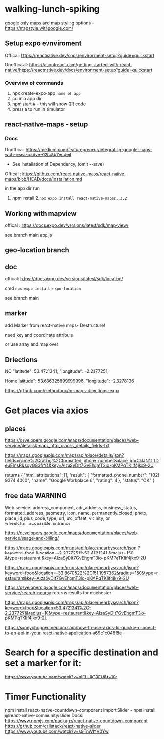 # walking-lunch-spiking

google only maps and map styling options -https://mapstyle.withgoogle.com/

## Setup expo evnviroment

Offical:
https://reactnative.dev/docs/environment-setup?guide=quickstart

Unofficaial:
https://aboutreact.com/getting-started-with-react-native/https://reactnative.dev/docs/environment-setup?guide=quickstart

### Overview of commands

1. npx create-expo-app `name of app`
2. cd into app dir
3. npm start # - this will show QR code
4. press a to run in simulator

## react-native-maps - setup

### Docs

Unoffical: https://medium.com/featurepreneur/integrating-google-maps-with-react-native-62fc8b7ecded

- See Installation of Dependency, (omit --save)

Offical : https://github.com/react-native-maps/react-native-maps/blob/HEAD/docs/installation.md

in the app dir run

1. npm install 2.`npx expo install react-native-maps@1.3.2`

## Working with mapview

offical : https://docs.expo.dev/versions/latest/sdk/map-view/

see branch main app.js

## geo-location branch

## doc

offical: https://docs.expo.dev/versions/latest/sdk/location/

cmd
`npx expo install expo-location`

see branch main

## marker

add Marker from react-native maps- Destructure!

need key and coordinate attribute

or use array and map over

## Driections

NC
"latitude": 53.4721341, "longitude": -2.2377251,

Home
latitude": 53.636325899999996, "longitude": -2.3278136

https://github.com/methodbox/rn-maps-directions-expo

# Get places via axios

## places

https://developers.google.com/maps/documentation/places/web-service/details#maps_http_places_details_fields-txt

https://maps.googleapis.com/maps/api/place/details/json?fields=name%2Crating%2Cformatted_phone_number&place_id=ChIJN1t_tDeuEmsRUsoyG83frY4&key=AIzaSyDIt7GvEhgmT3io-pKMPqTKIif4jkx9-2U

returns
{
"html_attributions": [],
"result": {
"formatted_phone_number": "(02) 9374 4000",
"name": "Google Workplace 6",
"rating": 4
},
"status": "OK"
}

## free data WARNING

Web service: address_component, adr_address, business_status, formatted_address, geometry, icon, name, permanently_closed, photo, place_id, plus_code, type, url, utc_offset, vicinity, or wheelchair_accessible_entrance

https://developers.google.com/maps/documentation/places/web-service/usage-and-billing/

https://maps.googleapis.com/maps/api/place/nearbysearch/json
?keyword=food
&location=-2.2377251%53.4721341
&radius=150
&type=restaurant
&key=AIzaSyDIt7GvEhgmT3io-pKMPqTKIif4jkx9-2U

https://maps.googleapis.com/maps/api/place/nearbysearch/json?keyword=food&location=-33.8670522%2C151.1957362&radius=150&type=restaurant&key=AIzaSyDIt7GvEhgmT3io-pKMPqTKIif4jkx9-2U

https://developers.google.com/maps/documentation/places/web-service/search-nearby
returns results for machester

https://maps.googleapis.com/maps/api/place/nearbysearch/json?keyword=food&location=53.4721341%2C-2.2377251&radius=10&type=restaurant&key=AIzaSyDIt7GvEhgmT3io-pKMPqTKIif4jkx9-2U

https://sunnychopper.medium.com/how-to-use-axios-to-quickly-connect-to-an-api-in-your-react-native-application-a69c1c048f8e

# Search for a specific destination and set a marker for it:

https://www.youtube.com/watch?v=qlELLikT3FU&t=10s

# Timer Functionality

npm install react-native-countdown-component
import Slider -
npm install @react-native-community/slider
Docs:
https://www.npmjs.com/package/react-native-countdown-component
https://github.com/callstack/react-native-slider
https://www.youtube.com/watch?v=s9TnWIYV0Yw
